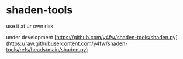 # shaden-tools
use it at ur own risk

under development [https://github.com/y4fw/shaden-tools/shaden.py](https://raw.githubusercontent.com/y4fw/shaden-tools/refs/heads/main/shaden.py)
